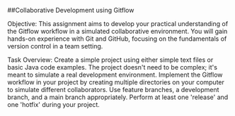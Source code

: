 ##Collaborative Development using Gitflow
 
 
Objective:
This assignment aims to develop your practical understanding of the Gitflow workflow in a simulated collaborative environment. You will gain hands-on experience with Git and GitHub, focusing on the fundamentals of version control in a team setting.
 
Task Overview:
Create a simple project using either simple text files or basic Java code examples. The project doesn't need to be complex; it's meant to simulate a real development environment.
Implement the Gitflow workflow in your project by creating multiple directories on your computer to simulate different collaborators. Use feature branches, a development branch, and a main branch appropriately. Perform at least one 'release' and one 'hotfix' during your project.
